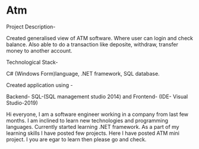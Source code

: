 # Atm
Project Description- 

Created generalised view of ATM software. Where user can login and check balance. 
Also able to do a transaction like deposite, withdraw, transfer money to another account.

Technological Stack- 

C# (Windows Form)language, .NET framework, SQL database.

Created application using -

Backend-
SQL-(SQL management studio 2014) and
Frontend-
(IDE- Visual Studio-2019)

Hi everyone, I am a software engineer working in a company from last few months.
I am inclined to learn new technologies and programming languages. 
Currently started learning .NET framework.
As a part of my learning skills I have posted few projects.
Here I have posted ATM mini project.
I you are egar to learn then please go and check.
